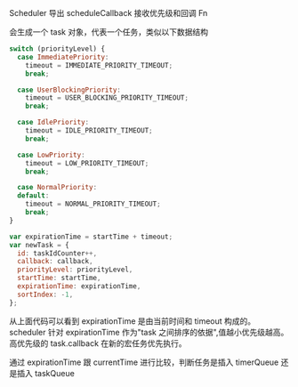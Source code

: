 Scheduler 导出 scheduleCallback 接收优先级和回调 Fn

会生成一个 task 对象，代表一个任务，类似以下数据结构

```js
switch (priorityLevel) {
  case ImmediatePriority:
    timeout = IMMEDIATE_PRIORITY_TIMEOUT;
    break;

  case UserBlockingPriority:
    timeout = USER_BLOCKING_PRIORITY_TIMEOUT;
    break;

  case IdlePriority:
    timeout = IDLE_PRIORITY_TIMEOUT;
    break;

  case LowPriority:
    timeout = LOW_PRIORITY_TIMEOUT;
    break;

  case NormalPriority:
  default:
    timeout = NORMAL_PRIORITY_TIMEOUT;
    break;
}

var expirationTime = startTime + timeout;
var newTask = {
  id: taskIdCounter++,
  callback: callback,
  priorityLevel: priorityLevel,
  startTime: startTime,
  expirationTime: expirationTime,
  sortIndex: -1,
};
```

从上面代码可以看到 expirationTime 是由当前时间和 timeout 构成的。
scheduler 针对 expirationTime 作为"task 之间排序的依据",值越小优先级越高。
高优先级的 task.callback 在新的宏任务优先执行。

通过 expirationTime 跟 currentTime 进行比较，判断任务是插入 timerQueue 还是插入 taskQueue
